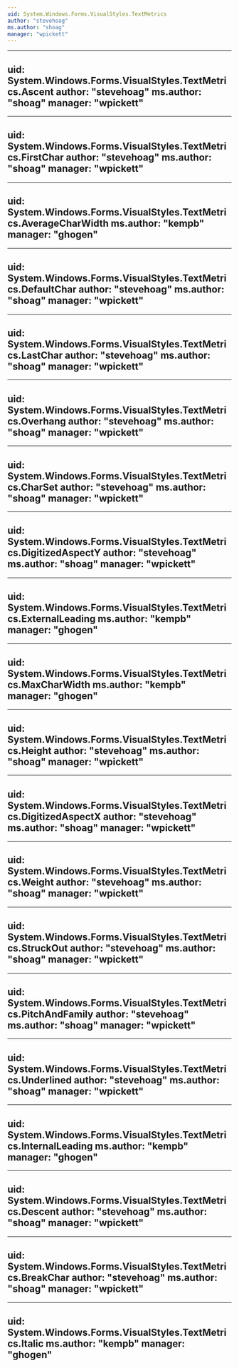 ```yaml
---
uid: System.Windows.Forms.VisualStyles.TextMetrics
author: "stevehoag"
ms.author: "shoag"
manager: "wpickett"
---
```


---
uid: System.Windows.Forms.VisualStyles.TextMetrics.Ascent
author: "stevehoag"
ms.author: "shoag"
manager: "wpickett"
---

---
uid: System.Windows.Forms.VisualStyles.TextMetrics.FirstChar
author: "stevehoag"
ms.author: "shoag"
manager: "wpickett"
---

---
uid: System.Windows.Forms.VisualStyles.TextMetrics.AverageCharWidth
ms.author: "kempb"
manager: "ghogen"
---

---
uid: System.Windows.Forms.VisualStyles.TextMetrics.DefaultChar
author: "stevehoag"
ms.author: "shoag"
manager: "wpickett"
---

---
uid: System.Windows.Forms.VisualStyles.TextMetrics.LastChar
author: "stevehoag"
ms.author: "shoag"
manager: "wpickett"
---

---
uid: System.Windows.Forms.VisualStyles.TextMetrics.Overhang
author: "stevehoag"
ms.author: "shoag"
manager: "wpickett"
---

---
uid: System.Windows.Forms.VisualStyles.TextMetrics.CharSet
author: "stevehoag"
ms.author: "shoag"
manager: "wpickett"
---

---
uid: System.Windows.Forms.VisualStyles.TextMetrics.DigitizedAspectY
author: "stevehoag"
ms.author: "shoag"
manager: "wpickett"
---

---
uid: System.Windows.Forms.VisualStyles.TextMetrics.ExternalLeading
ms.author: "kempb"
manager: "ghogen"
---

---
uid: System.Windows.Forms.VisualStyles.TextMetrics.MaxCharWidth
ms.author: "kempb"
manager: "ghogen"
---

---
uid: System.Windows.Forms.VisualStyles.TextMetrics.Height
author: "stevehoag"
ms.author: "shoag"
manager: "wpickett"
---

---
uid: System.Windows.Forms.VisualStyles.TextMetrics.DigitizedAspectX
author: "stevehoag"
ms.author: "shoag"
manager: "wpickett"
---

---
uid: System.Windows.Forms.VisualStyles.TextMetrics.Weight
author: "stevehoag"
ms.author: "shoag"
manager: "wpickett"
---

---
uid: System.Windows.Forms.VisualStyles.TextMetrics.StruckOut
author: "stevehoag"
ms.author: "shoag"
manager: "wpickett"
---

---
uid: System.Windows.Forms.VisualStyles.TextMetrics.PitchAndFamily
author: "stevehoag"
ms.author: "shoag"
manager: "wpickett"
---

---
uid: System.Windows.Forms.VisualStyles.TextMetrics.Underlined
author: "stevehoag"
ms.author: "shoag"
manager: "wpickett"
---

---
uid: System.Windows.Forms.VisualStyles.TextMetrics.InternalLeading
ms.author: "kempb"
manager: "ghogen"
---

---
uid: System.Windows.Forms.VisualStyles.TextMetrics.Descent
author: "stevehoag"
ms.author: "shoag"
manager: "wpickett"
---

---
uid: System.Windows.Forms.VisualStyles.TextMetrics.BreakChar
author: "stevehoag"
ms.author: "shoag"
manager: "wpickett"
---

---
uid: System.Windows.Forms.VisualStyles.TextMetrics.Italic
ms.author: "kempb"
manager: "ghogen"
---
